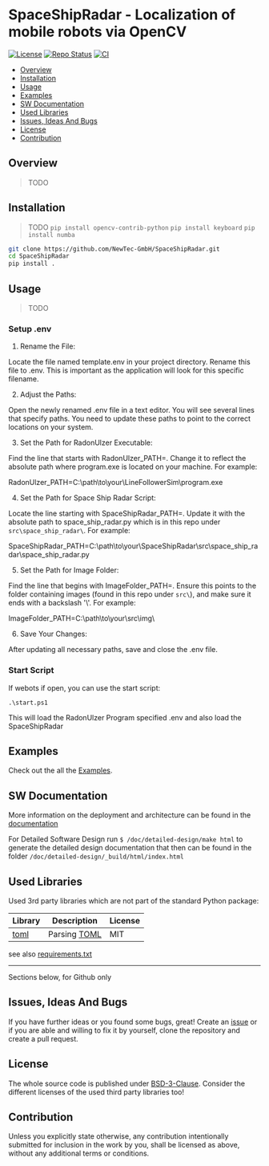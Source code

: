 # SpaceShipRadar - Localization of mobile robots via OpenCV <!-- omit in toc -->

[![License](https://img.shields.io/badge/license-bsd-3.svg)](https://choosealicense.com/licenses/bsd-3-clause/) [![Repo Status](https://www.repostatus.org/badges/latest/wip.svg)](https://www.repostatus.org/#wip) [![CI](https://github.com/NewTec-GmbH/SpaceShipRadar/actions/workflows/test.yml/badge.svg)](https://github.com/NewTec-GmbH/SpaceShipRadar/actions/workflows/test.yml)

- [Overview](#overview)
- [Installation](#installation)
- [Usage](#usage)
- [Examples](#examples)
- [SW Documentation](#sw-documentation)
- [Used Libraries](#used-libraries)
- [Issues, Ideas And Bugs](#issues-ideas-and-bugs)
- [License](#license)
- [Contribution](#contribution)

## Overview

>TODO

## Installation

>TODO
```pip install opencv-contrib-python```
```pip install keyboard```
```pip install numba```
<!-- ```pip install PyQt5``` -->

```bash
git clone https://github.com/NewTec-GmbH/SpaceShipRadar.git
cd SpaceShipRadar
pip install .
```

## Usage

>TODO

### Setup .env
1. Rename the File:

Locate the file named template.env in your project directory.
Rename this file to .env. This is important as the application will look for this specific filename.

2. Adjust the Paths:

Open the newly renamed .env file in a text editor.
You will see several lines that specify paths. You need to update these paths to point to the correct locations on your system.

3. Set the Path for RadonUlzer Executable:

Find the line that starts with RadonUlzer_PATH=.
Change it to reflect the absolute path where program.exe is located on your machine. For example:

RadonUlzer_PATH=C:\path\to\your\LineFollowerSim\program.exe

4. Set the Path for Space Ship Radar Script:

Locate the line starting with SpaceShipRadar_PATH=.
Update it with the absolute path to space_ship_radar.py which is in this repo under ```src\space_ship_radar\```. For example:

SpaceShipRadar_PATH=C:\path\to\your\SpaceShipRadar\src\space_ship_radar\space_ship_radar.py


5. Set the Path for Image Folder:

Find the line that begins with ImageFolder_PATH=.
Ensure this points to the folder containing images (found in this repo under ```src\```), and make sure it ends with a backslash '\\'. For example:

ImageFolder_PATH=C:\path\to\your\src\img\

6. Save Your Changes:

After updating all necessary paths, save and close the .env file.


### Start Script

If webots if open, you can use the start script:

```.\start.ps1```

This will load the RadonUlzer Program specified .env and also load the SpaceShipRadar

<!-- ```bash
template_python [-h] [-v] {command} {command_options}
``` -->

<!-- Detailed descriptions of arguments -->

## Examples

Check out the all the [Examples](./examples).

## SW Documentation

More information on the deployment and architecture can be found in the [documentation](./doc/README.md)

For Detailed Software Design run `$ /doc/detailed-design/make html` to generate the detailed design documentation that then can be found
in the folder `/doc/detailed-design/_build/html/index.html`

## Used Libraries

Used 3rd party libraries which are not part of the standard Python package:

| Library | Description | License |
| ------- | ----------- | ------- |
| [toml](https://github.com/uiri/toml) | Parsing [TOML](https://en.wikipedia.org/wiki/TOML) | MIT |

see also [requirements.txt](requirements.txt)

---
Sections below, for Github only

## Issues, Ideas And Bugs

If you have further ideas or you found some bugs, great! Create an [issue](https://github.com/NewTec-GmbH/SpaceShipRadar/issues) or if you are able and willing to fix it by yourself, clone the repository and create a pull request.

## License

The whole source code is published under [BSD-3-Clause](https://github.com/NewTec-GmbH/SpaceShipRadar/blob/main/LICENSE).
Consider the different licenses of the used third party libraries too!

## Contribution

Unless you explicitly state otherwise, any contribution intentionally submitted for inclusion in the work by you, shall be licensed as above, without any additional terms or conditions.
